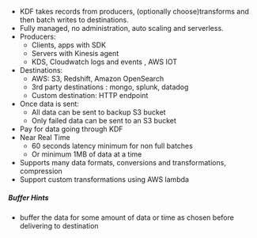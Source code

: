 - KDF takes records from producers, (optionally choose)transforms and then batch writes to destinations. 
- Fully managed, no administration, auto scaling and serverless. 
- Producers: 
	- Clients, apps with SDK 
	- Servers with Kinesis agent 
	- KDS, Cloudwatch logs and events , AWS IOT
- Destinations:
	- AWS: S3, Redshift, Amazon OpenSearch
	- 3rd party destinations : mongo, splunk, datadog
	- Custom destination: HTTP endpoint
- Once data is sent:
	- All data can be sent to backup S3 bucket 
	- Only failed data can be sent to an S3 bucket
- Pay for data going through KDF
- Near Real Time
	- 60 seconds latency minimum for non full batches
	- Or minimum 1MB of data at a time 
- Supports many data formats, conversions and transformations, compression 
- Support custom transformations using AWS lambda

##### Buffer Hints 
- buffer the data for some amount of data or time as chosen before delivering to destination